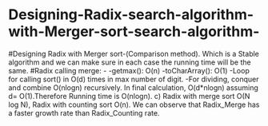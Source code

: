 # Designing-Radix-search-algorithm-with-Merger-sort-search-algorithm-
#Designing Radix with Merger sort-(Comparison method). Which is a Stable algorithm 
and we can make sure in each case the running time will be the same.
#Radix calling merge: -
-getmax(): O(n) 
-toCharArray(): O(1)
 -Loop for calling sort() in O(d) times in max number of digit.
-For dividing, conquer and combine O(nlogn) recursively.
In final calculation, O(d*nlogn) assuming d= O(1).Therefore Running time is O(nlogn).
c) Radix with merge sort O(N log N), Radix with counting sort O(n). We can observe that 
Radix_Merge has a faster growth rate than Radix_Counting rate.
